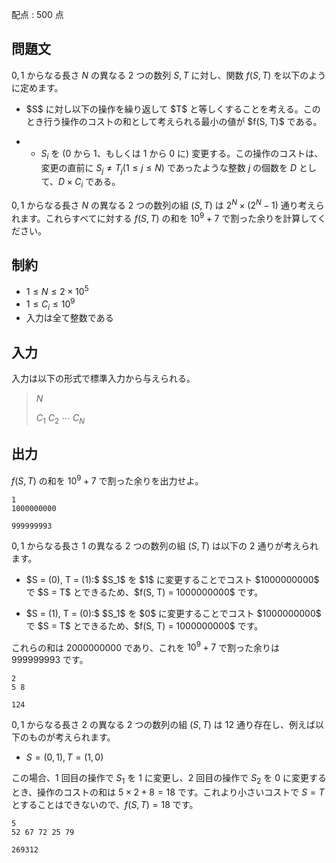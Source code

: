 配点 : $500$ 点

## 問題文

$0, 1$ からなる長さ $N$ の異なる $2$ つの数列 $S, T$ に対し、関数 $f(S, T)$ を以下のように定めます。

- <p>$S$ に対し以下の操作を繰り返して $T$ と等しくすることを考える。このとき行う操作のコストの和として考えられる最小の値が $f(S, T)$ である。</p>
-   - $S_i$ を ($0$ から $1$、もしくは $1$ から $0$ に) 変更する。この操作のコストは、変更の直前に $S_j \neq T_j (1 \leq j \leq N)$ であったような整数 $j$ の個数を $D$ として、$D \times C_i$ である。

$0, 1$ からなる長さ $N$ の異なる $2$ つの数列の組 $(S, T)$ は $2^N \times (2^N - 1)$ 通り考えられます。これらすべてに対する $f(S, T)$ の和を $10^9+7$ で割った余りを計算してください。

## 制約

- $1 \leq N \leq 2 \times 10^5$
- $1 \leq C_i \leq 10^9$
- 入力は全て整数である

## 入力

入力は以下の形式で標準入力から与えられる。

> $N$
> 
> $C_1$ $C_2$ $\cdots$ $C_N$

## 出力

$f(S, T)$ の和を $10^9+7$ で割った余りを出力せよ。

```input1
1
1000000000
```

```output1
999999993
```

$0, 1$ からなる長さ $1$ の異なる $2$ つの数列の組 $(S, T)$ は以下の $2$ 通りが考えられます。

- <p>$S = (0), T = (1):$ $S_1$ を $1$ に変更することでコスト $1000000000$ で $S = T$ とできるため、$f(S, T) = 1000000000$ です。</p>
- <p>$S = (1), T = (0):$ $S_1$ を $0$ に変更することでコスト $1000000000$ で $S = T$ とできるため、$f(S, T) = 1000000000$ です。</p>

これらの和は $2000000000$ であり、これを $10^9+7$ で割った余りは $999999993$ です。

```input2
2
5 8
```

```output2
124
```

$0, 1$ からなる長さ $2$ の異なる $2$ つの数列の組 $(S, T)$ は $12$ 通り存在し、例えば以下のものが考えられます。

- $S = (0, 1), T = (1, 0)$

この場合、$1$ 回目の操作で $S_1$ を $1$ に変更し、$2$ 回目の操作で $S_2$ を $0$ に変更するとき、操作のコストの和は $5 \times 2 + 8 = 18$ です。これより小さいコストで $S = T$ とすることはできないので、$f(S, T) = 18$ です。

```input3
5
52 67 72 25 79
```

```output3
269312
```